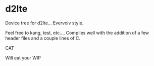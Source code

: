 d2lte
=====

Device tree for d2lte... Evervolv style.

Feel free to kang, test, etc..., Compiles well with the addition of a few header files and a couple lines of C.

CAT

Will eat your WIP
